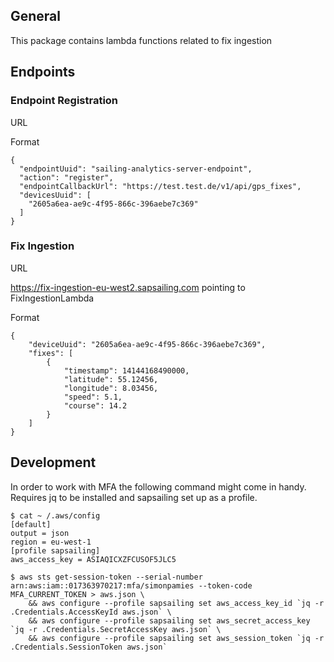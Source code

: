 ## General

This package contains lambda functions related to fix ingestion

## Endpoints

### Endpoint Registration

URL

Format

```
{
  "endpointUuid": "sailing-analytics-server-endpoint",
  "action": "register",
  "endpointCallbackUrl": "https://test.test.de/v1/api/gps_fixes",
  "devicesUuid": [
    "2605a6ea-ae9c-4f95-866c-396aebe7c369"
  ]
}
```


### Fix Ingestion

URL

https://fix-ingestion-eu-west2.sapsailing.com pointing to FixIngestionLambda

Format

```
{
    "deviceUuid": "2605a6ea-ae9c-4f95-866c-396aebe7c369",
    "fixes": [
        {
            "timestamp": 14144168490000,
            "latitude": 55.12456,
            "longitude": 8.03456,
            "speed": 5.1,
            "course": 14.2
        }
    ]
}
```


## Development

In order to work with MFA the following command might come in handy. Requires jq to be installed and sapsailing set up as a profile.

```
$ cat ~ /.aws/config
[default]
output = json
region = eu-west-1
[profile sapsailing]
aws_access_key = ASIAQICXZFCUSOF5JLC5

$ aws sts get-session-token --serial-number arn:aws:iam::017363970217:mfa/simonpamies --token-code MFA_CURRENT_TOKEN > aws.json \
	&& aws configure --profile sapsailing set aws_access_key_id `jq -r .Credentials.AccessKeyId aws.json` \
	&& aws configure --profile sapsailing set aws_secret_access_key `jq -r .Credentials.SecretAccessKey aws.json` \
	&& aws configure --profile sapsailing set aws_session_token `jq -r .Credentials.SessionToken aws.json`
```